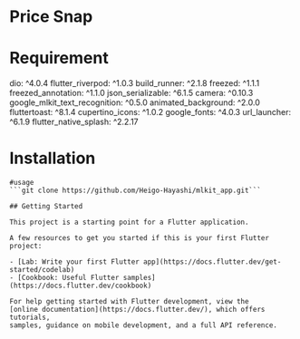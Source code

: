 # Price Snap

# Requirement
  dio: ^4.0.4
  flutter_riverpod: ^1.0.3
  build_runner: ^2.1.8
  freezed: ^1.1.1
  freezed_annotation: ^1.1.0
  json_serializable: ^6.1.5
  camera: ^0.10.3
  google_mlkit_text_recognition: ^0.5.0
  animated_background: ^2.0.0
  fluttertoast: ^8.1.4
  cupertino_icons: ^1.0.2
  google_fonts: ^4.0.3
  url_launcher: ^6.1.9
  flutter_native_splash: ^2.2.17
# Installation
```flutter pub get
#usage
```git clone https://github.com/Heigo-Hayashi/mlkit_app.git```

## Getting Started

This project is a starting point for a Flutter application.

A few resources to get you started if this is your first Flutter project:

- [Lab: Write your first Flutter app](https://docs.flutter.dev/get-started/codelab)
- [Cookbook: Useful Flutter samples](https://docs.flutter.dev/cookbook)

For help getting started with Flutter development, view the
[online documentation](https://docs.flutter.dev/), which offers tutorials,
samples, guidance on mobile development, and a full API reference.
